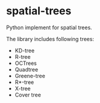 # spatial-trees

Python implement for spatial trees.

The library includes following trees:

- KD-tree
- R-tree
- OCTrees
- Quadtree
- Greene-tree
- R*-tree
- X-tree
- Cover tree

